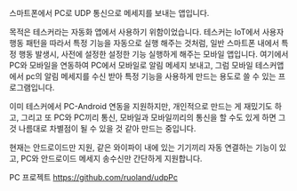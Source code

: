 스마트폰에서 PC로 UDP 통신으로 메세지를 보내는 앱입니다.

목적은 테스커라는 자동화 앱에서 사용하기 위함이었습니다. 테스커는 IoT에서 사용자 행동 패턴을 따라서 특정 기능을 자동으로 실행 해주는 것처럼, 일반 스마트폰 내에서 특정 행동 발생시, 사전에 설정한 설정한 기능 실행하게 해주는 모바일 앱입니다.
여기에서 PC와 모바일을 연동하여 PC에서 모바일로 알림 메세지 보내고, 그럼 모바일 테스커앱에서 pc의 알림 메세지를 수신 받아 특정 기능을 사용하게 만드는 용도로 쓸 수 있는 프로그램입니다.

이미 테스커에서 PC-Android 연동을 지원하지만, 개인적으로 만드는 게 재밌기도 하고, 그리고 또 PC와 PC끼리 통신, 모바일과 모바일끼리의 통신을 할 수도 있게 하면 그것 나름대로 차별점이 될 수 있을 것 같아 만드는 중입니다.

현재는 안드로이드만 지원, 같은 와이파이 내에 있는 기기끼리 자동 연결하는 기능이 있고, PC와 안드로이드 메세지 송수신만 간단하게 지원합니다.

PC 프로젝트 https://github.com/ruoland/udpPc
